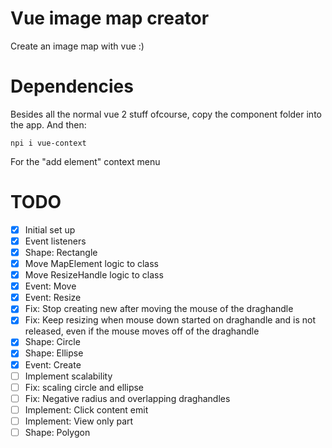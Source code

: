 # Vue image map creator

Create an image map with vue :)

# Dependencies

Besides all the normal vue 2 stuff ofcourse, copy the component folder into the app.
And then:

```
npi i vue-context
```

For the "add element" context menu

# TODO

- [x] Initial set up
- [x] Event listeners
- [x] Shape: Rectangle
- [x] Move MapElement logic to class
- [x] Move ResizeHandle logic to class
- [x] Event: Move
- [x] Event: Resize
- [x] Fix: Stop creating new after moving the mouse of the draghandle
- [x] Fix: Keep resizing when mouse down started on draghandle and is not released, even if the mouse moves off of the draghandle
- [x] Shape: Circle
- [x] Shape: Ellipse
- [x] Event: Create
- [ ] Implement scalability
- [ ] Fix: scaling circle and ellipse
- [ ] Fix: Negative radius and overlapping draghandles
- [ ] Implement: Click content emit
- [ ] Implement: View only part
- [ ] Shape: Polygon
